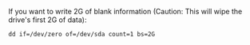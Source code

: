 If you want to write 2G of blank information (Caution: This will wipe the drive's first 2G of data):
```
dd if=/dev/zero of=/dev/sda count=1 bs=2G
```
